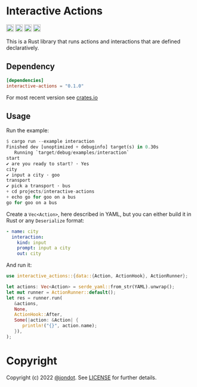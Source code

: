 Interactive Actions
===================

[<img alt="github" src="https://img.shields.io/badge/github-jondot/interactive--actions-8dagcb?style=for-the-badge&labelColor=555555&logo=github" height="20">](https://github.com/jondot/interactive-actions)
[<img alt="crates.io" src="https://img.shields.io/crates/v/interactive-actions.svg?style=for-the-badge&color=fc8d62&logo=rust" height="20">](https://crates.io/crates/interactive-actions)
[<img alt="docs.rs" src="https://img.shields.io/badge/docs.rs-interactive_actions-66c2a5?style=for-the-badge&labelColor=555555&logo=docs.rs" height="20">](https://docs.rs/interactive-actions)
[<img alt="build status" src="https://img.shields.io/github/workflow/status/jondot/interactive-actions/Build/master?style=for-the-badge" height="20">](https://github.com/jondot/interactive-actions/actions?query=branch%3Amaster)

This is a Rust library that runs actions and interactions that are defined declaratively.

## Dependency

```toml
[dependencies]
interactive-actions = "0.1.0"
```

For most recent version see [crates.io](https://crates.io/crates/interactive-actions)


## Usage

Run the example:

```rust
$ cargo run --example interaction
Finished dev [unoptimized + debuginfo] target(s) in 0.30s
   Running `target/debug/examples/interaction`
start
✔ are you ready to start? · Yes
city
✔ input a city · goo
transport
✔ pick a transport · bus
+ cd projects/interactive-actions
+ echo go for goo on a bus
go for goo on a bus
```

Create a `Vec<Action>`, here described in YAML, but you can either build it in Rust or any `Deserialize` format:

```yaml
- name: city
  interaction:
    kind: input
    prompt: input a city
    out: city
```

And run it:

```rust
use interactive_actions::{data::{Action, ActionHook}, ActionRunner};

let actions: Vec<Action> = serde_yaml::from_str(YAML).unwrap();
let mut runner = ActionRunner::default();
let res = runner.run(
   &actions,
   None,
   ActionHook::After,
   Some(|action: &Action| {
      println!("{}", action.name);
   }),
);
```






# Copyright

Copyright (c) 2022 [@jondot](http://twitter.com/jondot). See [LICENSE](LICENSE.txt) for further details.
